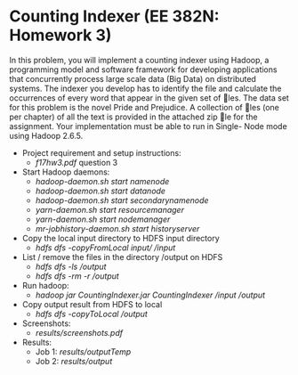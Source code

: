 # Counting Indexer (EE 382N: Homework 3)
In this problem, you will implement a counting indexer using Hadoop, a programming
model and software framework for developing applications that concurrently process large scale data
(Big Data) on distributed systems. The indexer you develop has to identify the file and calculate
the occurrences of every word that appear in the given set of les. The data set for this problem is
the novel Pride and Prejudice. A collection of les (one per chapter) of all the text is provided in
the attached zip le for the assignment. Your implementation must be able to run in Single-
Node mode using Hadoop 2.6.5.

* Project requirement and setup instructions:
    *  *f17hw3.pdf* question 3
* Start Hadoop daemons: 
	* *hadoop-daemon.sh start namenode*
	* *hadoop-daemon.sh start datanode*
	* *hadoop-daemon.sh start secondarynamenode*
	* *yarn-daemon.sh start resourcemanager*
	* *yarn-daemon.sh start nodemanager*
	* *mr-jobhistory-daemon.sh start historyserver*
* Copy the local input directory to HDFS input directory
    * *hdfs dfs -copyFromLocal input/ /input*
* List / remove the files in the directory /output on HDFS
    * *hdfs dfs -ls /output*
    * *hdfs dfs -rm -r /output*
* Run hadoop:
    * *hadoop jar CountingIndexer.jar CountingIndexer /input /output*
* Copy output result from HDFS to local
    * *hdfs dfs -copyToLocal /output*
* Screenshots:
    * *results/screenshots.pdf*
* Results:
    * Job 1: *results/outputTemp*
    * Job 2: *results/output*